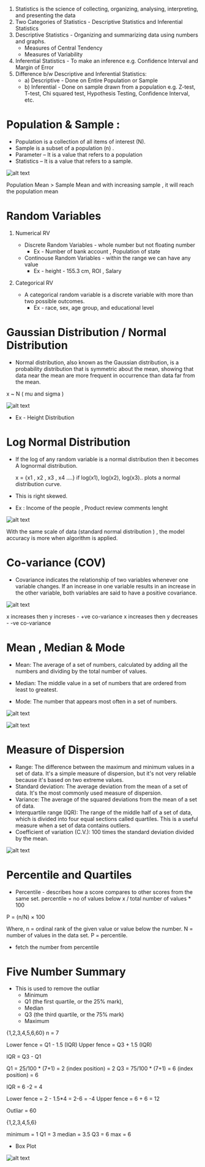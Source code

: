 1) Statistics is the science of collecting, organizing, analysing, interpreting, and presenting the data
2) Two Categories of Statistics - Descriptive Statistics and Inferential Statistics
3) Descriptive Statistics  - Organizing and summarizing data using numbers and graphs.
     - Measures of Central Tendency
     - Measures of Variability
4) Inferential Statistics - To make an inference e.g. Confidence Interval and Margin of Error
5) Difference b/w Descriptive and Inferential Statistics:
     * a) Descriptive - Done on Entire Population or Sample
     * b) Inferential - Done on sample drawn from a population e.g. Z-test, T-test, Chi squared test, Hypothesis Testing, Confidence Interval, etc.


# Population & Sample :

* Population is a collection of all items of interest (N).
* Sample is a subset of a population (n) .
* Parameter – It is a value that refers to a population
* Statistics – It is a value that refers to a sample.

![alt text](image-1.png)

Population Mean > Sample Mean and with increasing sample , it will reach the population mean


# Random Variables 

1) Numerical RV 
    * Discrete Random Variables  - whole number but not floating number 
        * Ex - Number of bank account , Population of state
    * Continouse Random Variables - within the range we can have any value
        * Ex - height - 155.3 cm, ROI , Salary

2) Categorical RV
    * A categorical random variable is a discrete variable with more than two possible outcomes. 
        * Ex - race, sex, age group, and educational level


# Gaussian Distribution / Normal Distribution

* Normal distribution, also known as the Gaussian distribution, is a probability distribution that is symmetric about the mean, showing that data near the mean are more frequent in occurrence than data far from the mean.

x ~ N ( mu and sigma )

![alt text](image-2.png)

* Ex - Height Distribution


# Log Normal Distribution 

* If the log of any random variable is a normal distribution then it becomes A lognormal distribution.

    x = {x1 , x2 , x3 , x4 ....}
    if log(x1), log(x2), log(x3).. plots a normal distribution curve.

*  This is right skewed. 
*  Ex : Income of the people , Product review comments lenght

![alt text](image-3.png)

With the same scale of data (standard normal distribution ) , the model accuracy is more when algorithm is applied.


# Co-variance (COV)

* Covariance indicates the relationship of two variables whenever one variable changes. If an increase in one variable results in an increase in the other variable, both variables are said to have a positive covariance.

![alt text](image-4.png)

x increases then y increses - +ve co-variance
x increases then y decreases - -ve co-variance


# Mean , Median & Mode

* Mean: The average of a set of numbers, calculated by adding all the numbers and dividing by the total number of values.

* Median: The middle value in a set of numbers that are ordered from least to greatest.

* Mode: The number that appears most often in a set of numbers.

![alt text](image-5.png)

![alt text](image-6.png)


# Measure of Dispersion
* Range: The difference between the maximum and minimum values in a set of data. It's a simple measure of dispersion, but it's not very reliable because it's based on two extreme values. 
* Standard deviation: The average deviation from the mean of a set of data. It's the most commonly used measure of dispersion. 
* Variance: The average of the squared deviations from the mean of a set of data. 
* Interquartile range (IQR): The range of the middle half of a set of data, which is divided into four equal sections called quartiles. This is a useful measure when a set of data contains outliers. 
* Coefficient of variation (C.V.): 100 times the standard deviation divided by the mean. 


![alt text](image-7.png)


# Percentile and Quartiles

* Percentile -  describes how a score compares to other scores from the same set. 
percentile = no of values below x / total number of values * 100 

P = (n/N) × 100

Where, 
n = ordinal rank of the given value or value below the number. 
N = number of values in the data set. 
P = percentile.

* fetch the number from percentile



# Five Number Summary 
* This is used to remove the outliar
    * Minimum
    * Q1 (the first quartile, or the 25% mark),
    * Median
    * Q3 (the third quartile, or the 75% mark)
    * Maximum


{1,2,3,4,5,6,60}
n = 7

Lower fence = Q1 - 1.5 (IQR)
Upper fence = Q3 + 1.5 (IQR)

IQR = Q3 - Q1

Q1 = 25/100 * (7+1) = 2 (index position) = 2
Q3 = 75/100 * (7+1) = 6 (index position) = 6

IQR = 6 -2 = 4

Lower fence = 2 - 1.5*4 = 2-6 = -4
Upper fence = 6 + 6 = 12

Outliar = 60

{1,2,3,4,5,6}

minimum = 1
Q1 = 3
median = 3.5
Q3 = 6
max = 6

* Box Plot

![alt text](image-8.png)

